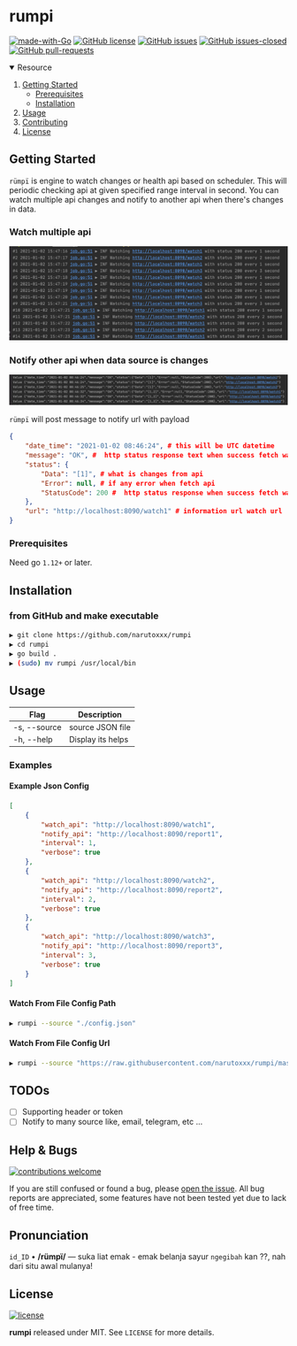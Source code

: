 # rumpi
[![made-with-Go](https://img.shields.io/badge/Made%20with-Go-1f425f.svg)](http://golang.org)
[![GitHub license](https://img.shields.io/github/license/narutoxxx/rumpi.svg)](https://github.com/FerdinaKusumah/rumpi/blob/master/LICENSE)
[![GitHub issues](https://img.shields.io/github/issues/narutoxxx/rumpi.svg)](https://GitHub.com/narutoxxx/rumpi/issues/)
[![GitHub issues-closed](https://img.shields.io/github/issues-closed/narutoxxx/rumpi.svg)](https://GitHub.com/narutoxxx/rumpi/issues?q=is%3Aissue+is%3Aclosed)
[![GitHub pull-requests](https://img.shields.io/github/issues-pr/Naereen/StrapDown.js.svg)](https://GitHub.com/Naereen/StrapDown.js/pull/)

<!-- TABLE OF CONTENTS -->
<details open="open">
  <summary>Resource</summary>
  <ol>
    <li>
      <a href="#getting-started">Getting Started</a>
      <ul>
        <li><a href="#prerequisites">Prerequisites</a></li>
        <li><a href="#installation">Installation</a></li>
      </ul>
    </li>
    <li><a href="#usage">Usage</a></li>
    <li><a href="#contributing">Contributing</a></li>
    <li><a href="#license">License</a></li>
  </ol>
</details>

<!-- GETTING STARTED -->
## Getting Started
`rümpï` is engine to watch changes or health api based on scheduler.
This will periodic checking api at given specified range interval in second.
You can watch multiple api changes and notify to another api when there's changes in data.

### Watch multiple api
![Watch Api](/example/watch-api.png)

### Notify other api when data source is changes
![Notify Api](/example/notify.png)

`rümpï` will post message to notify url with payload 
```json
{
    "date_time": "2021-01-02 08:46:24", # this will be UTC datetime
    "message": "OK", #  http status response text when success fetch watch api 
    "status": {
        "Data": "[1]", # what is changes from api
        "Error": null, # if any error when fetch api
        "StatusCode": 200 #  http status response when success fetch watch api
    },
    "url": "http://localhost:8090/watch1" # information url watch url
}
```  

### Prerequisites

Need go `1.12+` or later.

## Installation

### from GitHub and make executable

```bash
▶ git clone https://github.com/narutoxxx/rumpi
▶ cd rumpi
▶ go build .
▶ (sudo) mv rumpi /usr/local/bin
```

<!-- USAGE EXAMPLES -->
## Usage

| **Flag**          	| **Description**                                                 	                                |
|-------------------	|-----------------------------------------------------------------------------------------------	|
| -s, --source         	| source JSON file                 	                                                                |
| -h, --help        	| Display its helps                                               	                                |


### Examples

#### Example Json Config
```json
[
    {
        "watch_api": "http://localhost:8090/watch1",
        "notify_api": "http://localhost:8090/report1",
        "interval": 1,
        "verbose": true
    },
    {
        "watch_api": "http://localhost:8090/watch2",
        "notify_api": "http://localhost:8090/report2",
        "interval": 2,
        "verbose": true
    },
    {
        "watch_api": "http://localhost:8090/watch3",
        "notify_api": "http://localhost:8090/report3",
        "interval": 3,
        "verbose": true
    }
]
```

#### Watch From File Config Path

```bash
▶ rumpi --source "./config.json"
```

#### Watch From File Config Url

```bash
▶ rumpi --source "https://raw.githubusercontent.com/narutoxxx/rumpi/master/example/config.json"
```

## TODOs

- [ ] Supporting header or token
- [ ] Notify to many source like, email, telegram, etc ...

## Help & Bugs

[![contributions welcome](https://img.shields.io/badge/contributions-welcome-blue.svg)](https://github.com/narutoxxx/rumpi/issues)

If you are still confused or found a bug, please [open the issue](https://github.com/narutoxxx/rumpi/issues). All bug reports are appreciated, some features have not been tested yet due to lack of free time.


## Pronunciation
`id_ID` • **/rümpï/** — suka liat emak - emak belanja sayur `ngegibah` kan ??, nah dari situ awal mulanya!

## License

[![license](https://img.shields.io/badge/license-MIT-blue.svg)](https://opensource.org/licenses/MIT)

**rumpi** released under MIT. See `LICENSE` for more details.
